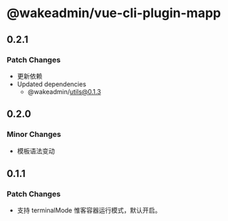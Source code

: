 # @wakeadmin/vue-cli-plugin-mapp

## 0.2.1

### Patch Changes

- 更新依赖
- Updated dependencies
  - @wakeadmin/utils@0.1.3

## 0.2.0

### Minor Changes

- 模板语法变动

## 0.1.1

### Patch Changes

- 支持 terminalMode 惟客容器运行模式，默认开启。
